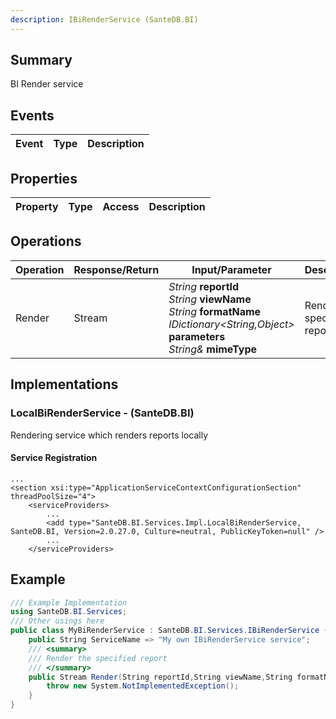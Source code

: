 ```yaml
---
description: IBiRenderService (SanteDB.BI)
---
```


## Summary
BI Render service

## Events

|Event|Type|Description|
|-|-|-|

## Properties

|Property|Type|Access|Description|
|-|-|-|-|

## Operations

|Operation|Response/Return|Input/Parameter|Description|
|-|-|-|-|
|Render|Stream|*String* **reportId**<br/>*String* **viewName**<br/>*String* **formatName**<br/>*IDictionary<String,Object>* **parameters**<br/>*String&* **mimeType**|Render the specified report|

## Implementations


### LocalBiRenderService - (SanteDB.BI)
Rendering service which renders reports locally

#### Service Registration
```markup
...
<section xsi:type="ApplicationServiceContextConfigurationSection" threadPoolSize="4">
	<serviceProviders>
		...
		<add type="SanteDB.BI.Services.Impl.LocalBiRenderService, SanteDB.BI, Version=2.0.27.0, Culture=neutral, PublicKeyToken=null" />
		...
	</serviceProviders>
```
## Example
```csharp
/// Example Implementation
using SanteDB.BI.Services;
/// Other usings here
public class MyBiRenderService : SanteDB.BI.Services.IBiRenderService { 
	public String ServiceName => "My own IBiRenderService service";
	/// <summary>
	/// Render the specified report
	/// </summary>
	public Stream Render(String reportId,String viewName,String formatName,IDictionary<String,Object> parameters,String& mimeType){
		throw new System.NotImplementedException();
	}
}
```

